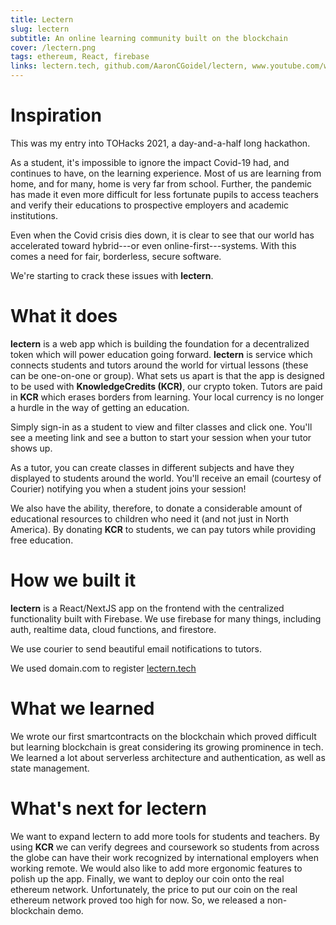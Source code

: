 ```yaml
---
title: Lectern
slug: lectern
subtitle: An online learning community built on the blockchain
cover: /lectern.png
tags: ethereum, React, firebase
links: lectern.tech, github.com/AaronCGoidel/lectern, www.youtube.com/watch?v=YuRqcw7K2z4
---
```


# Inspiration

This was my entry into TOHacks 2021, a day-and-a-half long hackathon.

As a student, it's impossible to ignore the impact Covid-19 had, and continues to have, on the learning experience. Most of us are learning from home, and for many, home is very far from school. Further, the pandemic has made it even more difficult for less fortunate pupils to access teachers and verify their educations to prospective employers and academic institutions.

Even when the Covid crisis dies down, it is clear to see that our world has accelerated toward hybrid---or even online-first---systems. With this comes a need for fair, borderless, secure software.

We're starting to crack these issues with **lectern**.

# What it does

**lectern** is a web app which is building the foundation for a decentralized token which will power education going forward. **lectern** is service which connects students and tutors around the world for virtual lessons (these can be one-on-one or group). What sets us apart is that the app is designed to be used with **KnowledgeCredits (KCR)**, our crypto token. Tutors are paid in **KCR** which erases borders from learning. Your local currency is no longer a hurdle in the way of getting an education.

Simply sign-in as a student to view and filter classes and click one. You'll see a meeting link and see a button to start your session when your tutor shows up.

As a tutor, you can create classes in different subjects and have they displayed to students around the world. You'll receive an email (courtesy of Courier) notifying you when a student joins your session!

We also have the ability, therefore, to donate a considerable amount of educational resources to children who need it (and not just in North America). By donating **KCR** to students, we can pay tutors while providing free education.

# How we built it

**lectern** is a React/NextJS app on the frontend with the centralized functionality built with Firebase. We use firebase for many things, including auth, realtime data, cloud functions, and firestore.

We use courier to send beautiful email notifications to tutors.

We used domain.com to register [lectern.tech](http://lectern.tech)

# What we learned

We wrote our first smartcontracts on the blockchain which proved difficult but learning blockchain is great considering its growing prominence in tech. We learned a lot about serverless architecture and authentication, as well as state management.

# What's next for lectern

We want to expand lectern to add more tools for students and teachers. By using **KCR** we can verify degrees and coursework so students from across the globe can have their work recognized by international employers when working remote. We would also like to add more ergonomic features to polish up the app. Finally, we want to deploy our coin onto the real ethereum network. Unfortunately, the price to put our coin on the real ethereum network proved too high for now. So, we released a non-blockchain demo.
